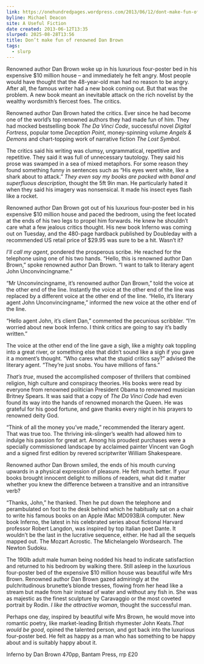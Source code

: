```yaml
---
link: https://onehundredpages.wordpress.com/2013/06/12/dont-make-fun-of-renowned-dan-brown/
byline: Michael Deacon
site: A Useful Fiction
date created: 2013-06-12T13:35
slurped: 2025-08-28T13:56
title: Don’t make fun of renowned Dan Brown
tags:
  - slurp
---
```




Renowned author Dan Brown woke up in his luxurious four-poster bed in his expensive $10 million house – and immediately he felt angry. Most people would have thought that the 48-year-old man had no reason to be angry. After all, the famous writer had a new book coming out. But that was the problem. A new book meant an inevitable attack on the rich novelist by the wealthy wordsmith’s fiercest foes. The critics.

Renowned author Dan Brown hated the critics. Ever since he had become one of the world’s top renowned authors they had made fun of him. They had mocked bestselling book _The Da Vinci Code_, successful novel _Digital Fortress_, popular tome _Deception Point_, money-spinning volume _Angels & Demons_ and chart-topping work of narrative fiction _The Lost Symbol_.

The critics said his writing was clumsy, ungrammatical, repetitive and repetitive. They said it was full of unnecessary tautology. They said his prose was swamped in a sea of mixed metaphors. For some reason they found something funny in sentences such as “His eyes went white, like a shark about to attack.” _They even say my books are packed with banal and superfluous description_, thought the 5ft 9in man. He particularly hated it when they said his imagery was nonsensical. It made his insect eyes flash like a rocket.

Renowned author Dan Brown got out of his luxurious four-poster bed in his expensive $10 million house and paced the bedroom, using the feet located at the ends of his two legs to propel him forwards. He knew he shouldn’t care what a few jealous critics thought. His new book Inferno was coming out on Tuesday, and the 480-page hardback published by Doubleday with a recommended US retail price of $29.95 was sure to be a hit. Wasn’t it?

_I’ll call my agent_, pondered the prosperous scribe. He reached for the telephone using one of his two hands. “Hello, this is renowned author Dan Brown,” spoke renowned author Dan Brown. “I want to talk to literary agent John Unconvincingname.”

“Mr Unconvincingname, it’s renowned author Dan Brown,” told the voice at the other end of the line. Instantly the voice at the other end of the line was replaced by a different voice at the other end of the line. “Hello, it’s literary agent John Unconvincingname,” informed the new voice at the other end of the line.

“Hello agent John, it’s client Dan,” commented the pecunious scribbler. “I’m worried about new book Inferno. I think critics are going to say it’s badly written.”

The voice at the other end of the line gave a sigh, like a mighty oak toppling into a great river, or something else that didn’t sound like a sigh if you gave it a moment’s thought. “Who cares what the stupid critics say?” advised the literary agent. “They’re just snobs. You have millions of fans.”

_That’s true_, mused the accomplished composer of thrillers that combined religion, high culture and conspiracy theories. His books were read by everyone from renowned politician President Obama to renowned musician Britney Spears. It was said that a copy of _The Da Vinci Code_ had even found its way into the hands of renowned monarch the Queen. He was grateful for his good fortune, and gave thanks every night in his prayers to renowned deity God.

“Think of all the money you’ve made,” recommended the literary agent. That was true too. The thriving ink-slinger’s wealth had allowed him to indulge his passion for great art. Among his proudest purchases were a specially commissioned landscape by acclaimed painter Vincent van Gogh and a signed first edition by revered scriptwriter William Shakespeare.

Renowned author Dan Brown smiled, the ends of his mouth curving upwards in a physical expression of pleasure. He felt much better. If your books brought innocent delight to millions of readers, what did it matter whether you knew the difference between a transitive and an intransitive verb?

“Thanks, John,” he thanked. Then he put down the telephone and perambulated on foot to the desk behind which he habitually sat on a chair to write his famous books on an Apple iMac MD093B/A computer. New book Inferno, the latest in his celebrated series about fictional Harvard professor Robert Langdon, was inspired by top Italian poet Dante. It wouldn’t be the last in the lucrative sequence, either. He had all the sequels mapped out. The Mozart Acrostic. The Michelangelo Wordsearch. The Newton Sudoku.

The 190lb adult male human being nodded his head to indicate satisfaction and returned to his bedroom by walking there. Still asleep in the luxurious four-poster bed of the expensive $10 million house was beautiful wife Mrs Brown. Renowned author Dan Brown gazed admiringly at the pulchritudinous brunette’s blonde tresses, flowing from her head like a stream but made from hair instead of water and without any fish in. She was as majestic as the finest sculpture by Caravaggio or the most coveted portrait by Rodin. _I like the attractive woman_, thought the successful man.

Perhaps one day, inspired by beautiful wife Mrs Brown, he would move into romantic poetry, like market-leading British rhymester John Keats._That would be good_, opined the talented person, and got back into the luxurious four-poster bed. He felt as happy as a man who has something to be happy about and is suitably happy about it.

Inferno by Dan Brown 470pp, Bantam Press, rrp £20